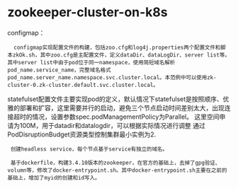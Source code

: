 ﻿# zookeeper-cluster-on-k8s
configmap：
    
      configmap实现配置文件的构建，包括zoo.cfg和log4j.properties两个配置文件和脚本zkOk.sh，其中zoo.cfg是主配置文件，定义dataDir、dataLogDir、server list等。其中server list中由于pod位于同一namespace，使用简短域名解析pod_name.service_name，完整域名格式pod_name.server_name.namespace.svc.cluster.local。本范例中可以使用zk-cluster-0.zk-cluster.default.svc.cluster.local。

statefulset配置文件主要实现pod的定义，默认情况下statefulset是按照顺序、优雅的部署和扩容，这里需要并行的启动，避免三个节点启动时间差别太大，出现连接超时的情况，设置参数spec.podManagementPolicy为Parallel。
      这里空间申请为100M，用于datadir和datalogdir，可以根据实际情况进行调整
通过PodDisruptionBudget资源类型控制集群最小实例为2.

     创建headless service，每个节点基于service有独立的域名。

     基于dockerfile，构建3.4.10版本的zookeeper，在官方的基础上，去掉了gpg验证、volumn等，修改了docker-entrypoint.sh。其中docker-entrypoint.sh主要在之前的基础上，增加了myid的创建和id写入。

